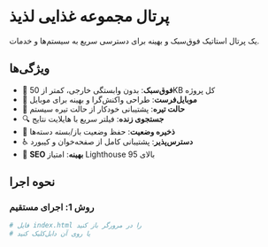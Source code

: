 # پرتال مجموعه غذایی لذیذ

یک پرتال استاتیک فوق‌سبک و بهینه برای دسترسی سریع به سیستم‌ها و خدمات.

## ویژگی‌ها

- 🚀 **فوق‌سبک**: بدون وابستگی خارجی، کمتر از 50KB کل پروژه
- 📱 **موبایل‌فرست**: طراحی واکنش‌گرا و بهینه برای موبایل
- 🌙 **حالت تیره**: پشتیبانی خودکار از حالت تیره سیستم
- 🔍 **جستجوی زنده**: فیلتر سریع با هایلایت نتایج
- 💾 **ذخیره وضعیت**: حفظ وضعیت باز/بسته دسته‌ها
- ♿ **دسترس‌پذیر**: پشتیبانی کامل از صفحه‌خوان و کیبورد
- 🎯 **SEO بهینه**: امتیاز Lighthouse بالای 95

## نحوه اجرا

### روش 1: اجرای مستقیم
```bash
# فایل index.html را در مرورگر باز کنید
# یا روی آن دابل‌کلیک کنید